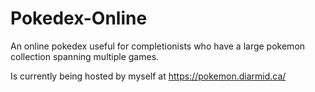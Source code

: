 # Pokedex-Online
An online pokedex useful for completionists who have a large pokemon collection spanning multiple games.

Is currently being hosted by myself at https://pokemon.diarmid.ca/
